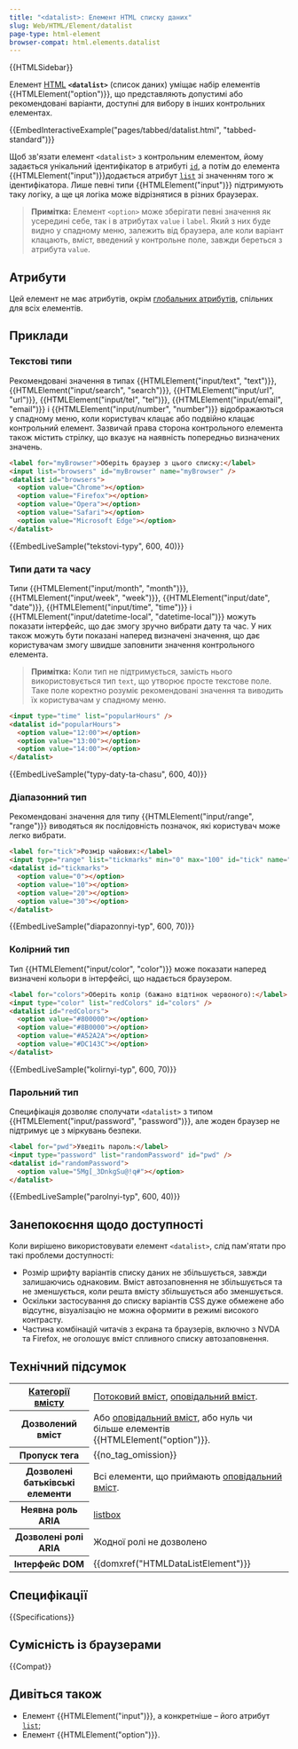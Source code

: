 ```yaml
---
title: "<datalist>: Елемент HTML списку даних"
slug: Web/HTML/Element/datalist
page-type: html-element
browser-compat: html.elements.datalist
---
```


{{HTMLSidebar}}

Елемент [HTML](/uk/docs/Web/HTML) **`<datalist>`** (список даних) уміщає набір елементів {{HTMLElement("option")}}, що представляють допустимі або рекомендовані варіанти, доступні для вибору в інших контрольних елементах.

{{EmbedInteractiveExample("pages/tabbed/datalist.html", "tabbed-standard")}}

Щоб зв'язати елемент `<datalist>` з контрольним елементом, йому задається унікальний ідентифікатор в атрибуті [`id`](/uk/docs/Web/HTML/Global_attributes/id), а потім до елемента {{HTMLElement("input")}}додається атрибут [`list`](/uk/docs/Web/HTML/Element/input#list-spysok) зі значенням того ж ідентифікатора.
Лише певні типи {{HTMLElement("input")}} підтримують таку логіку, а ще ця логіка може відрізнятися в різних браузерах.

> **Примітка:** Елемент `<option>` може зберігати певні значення як усередині себе, так і в атрибутах `value` і `label`. Який з них буде видно у спадному меню, залежить від браузера, але коли варіант клацають, вміст, введений у контрольне поле, завжди береться з атрибута `value`.

## Атрибути

Цей елемент не має атрибутів, окрім [глобальних атрибутів](/uk/docs/Web/HTML/Global_attributes), спільних для всіх елементів.

## Приклади

### Текстові типи

Рекомендовані значення в типах {{HTMLElement("input/text", "text")}}, {{HTMLElement("input/search", "search")}}, {{HTMLElement("input/url", "url")}}, {{HTMLElement("input/tel", "tel")}}, {{HTMLElement("input/email", "email")}} і {{HTMLElement("input/number", "number")}} відображаються у спадному меню, коли користувач клацає або подвійно клацає контрольний елемент.
Зазвичай права сторона контрольного елемента також містить стрілку, що вказує на наявність попередньо визначених значень.

```html
<label for="myBrowser">Оберіть браузер з цього списку:</label>
<input list="browsers" id="myBrowser" name="myBrowser" />
<datalist id="browsers">
  <option value="Chrome"></option>
  <option value="Firefox"></option>
  <option value="Opera"></option>
  <option value="Safari"></option>
  <option value="Microsoft Edge"></option>
</datalist>
```

{{EmbedLiveSample("tekstovi-typy", 600, 40)}}

### Типи дати та часу

Типи {{HTMLElement("input/month", "month")}}, {{HTMLElement("input/week", "week")}}, {{HTMLElement("input/date", "date")}}, {{HTMLElement("input/time", "time")}} і {{HTMLElement("input/datetime-local", "datetime-local")}} можуть показати інтерфейс, що дає змогу зручно вибрати дату та час. У них також можуть бути показані наперед визначені значення, що дає користувачам змогу швидше заповнити значення контрольного елемента.

> **Примітка:** Коли тип не підтримується, замість нього використовується тип `text`, що утворює просте текстове поле. Таке поле коректно розуміє рекомендовані значення та виводить їх користувачам у спадному меню.

```html
<input type="time" list="popularHours" />
<datalist id="popularHours">
  <option value="12:00"></option>
  <option value="13:00"></option>
  <option value="14:00"></option>
</datalist>
```

{{EmbedLiveSample("typy-daty-ta-chasu", 600, 40)}}

### Діапазонний тип

Рекомендовані значення для типу {{HTMLElement("input/range", "range")}} виводяться як послідовність позначок, які користувач може легко вибрати.

```html
<label for="tick">Розмір чайових:</label>
<input type="range" list="tickmarks" min="0" max="100" id="tick" name="tick" />
<datalist id="tickmarks">
  <option value="0"></option>
  <option value="10"></option>
  <option value="20"></option>
  <option value="30"></option>
</datalist>
```

{{EmbedLiveSample("diapazonnyi-typ", 600, 70)}}

### Колірний тип

Тип {{HTMLElement("input/color", "color")}} може показати наперед визначені кольори в інтерфейсі, що надається браузером.

```html
<label for="colors">Оберіть колір (бажано відтінок червоного):</label>
<input type="color" list="redColors" id="colors" />
<datalist id="redColors">
  <option value="#800000"></option>
  <option value="#8B0000"></option>
  <option value="#A52A2A"></option>
  <option value="#DC143C"></option>
</datalist>
```

{{EmbedLiveSample("kolirnyi-typ", 600, 70)}}

### Парольний тип

Специфікація дозволяє сполучати `<datalist>` з типом {{HTMLElement("input/password", "password")}}, але жоден браузер не підтримує це з міркувань безпеки.

```html
<label for="pwd">Уведіть пароль:</label>
<input type="password" list="randomPassword" id="pwd" />
<datalist id="randomPassword">
  <option value="5Mg[_3DnkgSu@!q#"></option>
</datalist>
```

{{EmbedLiveSample("parolnyi-typ", 600, 40)}}

## Занепокоєння щодо доступності

Коли вирішено використовувати елемент `<datalist>`, слід пам'ятати про такі проблеми доступності:

- Розмір шрифту варіантів списку даних не збільшується, завжди залишаючись однаковим. Вміст автозаповнення не збільшується та не зменшується, коли решта вмісту збільшується або зменшується.
- Оскільки застосування до списку варіантів CSS дуже обмежене або відсутнє, візуалізацію не можна оформити в режимі високого контрасту.
- Частина комбінацій читачів з екрана та браузерів, включно з NVDA та Firefox, не оголошує вміст спливного списку автозаповнення.

## Технічний підсумок

<table class="properties">
  <tbody>
    <tr>
      <th scope="row">
        <a href="/uk/docs/Web/HTML/Content_categories"
          >Категорії вмісту</a
        >
      </th>
      <td>
        <a href="/uk/docs/Web/HTML/Content_categories#potokovyi-vmist"
          >Потоковий вміст</a
        >,
        <a href="/uk/docs/Web/HTML/Content_categories#opovidalnyi-vmist"
          >оповідальний вміст</a
        >.
      </td>
    </tr>
    <tr>
      <th scope="row">Дозволений вміст</th>
      <td>
        Або
        <a href="/uk/docs/Web/HTML/Content_categories#opovidalnyi-vmist"
          >оповідальний вміст</a
        >, або нуль чи більше елементів {{HTMLElement("option")}}.
      </td>
    </tr>
    <tr>
      <th scope="row">Пропуск тега</th>
      <td>{{no_tag_omission}}</td>
    </tr>
    <tr>
      <th scope="row">Дозволені батьківські елементи</th>
      <td>
        Всі елементи, що приймають
        <a href="/uk/docs/Web/HTML/Content_categories#opovidalnyi-vmist"
          >оповідальний вміст</a
        >.
      </td>
    </tr>
    <tr>
      <th scope="row">Неявна роль ARIA</th>
      <td>
        <a href="/uk/docs/Web/Accessibility/ARIA/Roles/listbox_role"
          >listbox</a
        >
      </td>
    </tr>
    <tr>
      <th scope="row">Дозволені ролі ARIA</th>
      <td>Жодної ролі не дозволено</td>
    </tr>
    <tr>
      <th scope="row">Інтерфейс DOM</th>
      <td>{{domxref("HTMLDataListElement")}}</td>
    </tr>
  </tbody>
</table>

## Специфікації

{{Specifications}}

## Сумісність із браузерами

{{Compat}}

## Дивіться також

- Елемент {{HTMLElement("input")}}, а конкретніше – його атрибут [`list`](/uk/docs/Web/HTML/Element/input#list-spysok);
- Елемент {{HTMLElement("option")}}.
